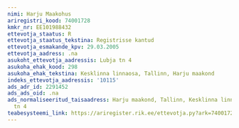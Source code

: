 ```yaml
---
nimi: Harju Maakohus
ariregistri_kood: 74001728
kmkr_nr: EE101988432
ettevotja_staatus: R
ettevotja_staatus_tekstina: Registrisse kantud
ettevotja_esmakande_kpv: 29.03.2005
ettevotja_aadress: .na
asukoht_ettevotja_aadressis: Lubja tn 4
asukoha_ehak_kood: 298
asukoha_ehak_tekstina: Kesklinna linnaosa, Tallinn, Harju maakond
indeks_ettevotja_aadressis: '10115'
ads_adr_id: 2291452
ads_ads_oid: .na
ads_normaliseeritud_taisaadress: Harju maakond, Tallinn, Kesklinna linnaosa, Lubja
  tn 4
teabesysteemi_link: https://ariregister.rik.ee/ettevotja.py?ark=74001728&ref=rekvisiidid
---
```


